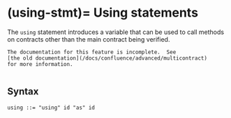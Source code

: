 (using-stmt)=
Using statements
================

The `using` statement introduces a variable that can be used to call methods on
contracts other than the main contract being verified.

```{todo}
The documentation for this feature is incomplete.  See
[the old documentation](/docs/confluence/advanced/multicontract)
for more information.
```

```{contents}
```

Syntax
------

```
using ::= "using" id "as" id
```
